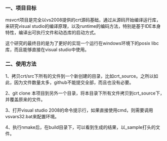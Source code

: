 ### 一、项目目标

msvcrt项目是完全以vs2008提供的crt源码基础，通过从源码开始编译运行库，来研究visual  studio的编译原理，以及runtime的编码方法，特别是基于IDE本身特性，编译出可执行文件和动态库的启动方式。

这个研究的最终目的是为了更好的实现一个运行在windows环境下的posix libc库，而且能够直接在visual studio中使用。

### 二、使用方法

1、拷贝crt/src下所有的文件到一个新创建的目录，比如crt_source。之所以如此，因为文件数量太多，github不能提交全部，而且也没有必要。

2、git clone 本项目到另外一个目录，将本目录下所有文件拷贝到crt_source下，并覆盖原来的文件。

3、打开visual studio 2008的命令提示行，如果直接使用cmd，则需要调用vsvars32.bat来配置环境。

4、执行nmake后，在build目录下，可以看到生成的结果，以_sample打头的文件。

